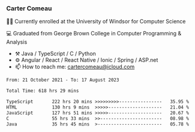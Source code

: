 ### Carter Comeau

🙋‍♂️ Currently enrolled at the University of Windsor for Computer Science

💻 Graduated from George Brown College in Computer Programming & Analysis

- ⚒️ Java / TypeScript / C / Python
- ⚙️ Angular / React / React Native / Ionic / Spring / ASP.net
- 📫 How to reach me: cartercomeau@icloud.com

<!--START_SECTION:waka-->

```txt
From: 21 October 2021 - To: 17 August 2023

Total Time: 618 hrs 29 mins

TypeScript       222 hrs 20 mins >>>>>>>>>----------------   35.95 %
HTML             130 hrs 9 mins  >>>>>--------------------   21.04 %
JavaScript       127 hrs 51 mins >>>>>--------------------   20.67 %
C                55 hrs 33 mins  >>-----------------------   08.98 %
Java             35 hrs 45 mins  >------------------------   05.78 %
```

<!--END_SECTION:waka-->
